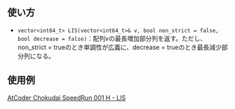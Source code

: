## 使い方  
- `vector<int64_t> LIS(vector<int64_t>& v, bool non_strict = false, bool decrease = false)`：配列vの最長増加部分列を返す。ただし、non_strict = trueのとき単調性が広義に、decrease = trueのとき最長減少部分列になる。  

## 使用例
<a href="https://atcoder.jp/contests/chokudai_S001/submissions/30518480" target="_blank">AtCoder Chokudai SpeedRun 001 H - LIS</a>

